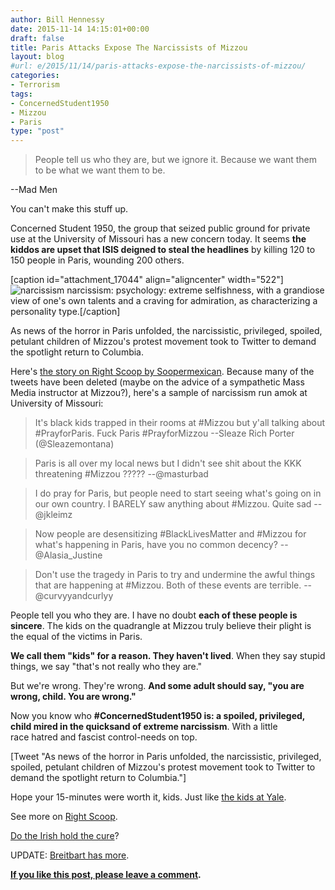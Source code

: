 ```yaml
---
author: Bill Hennessy
date: 2015-11-14 14:15:01+00:00
draft: false
title: Paris Attacks Expose The Narcissists of Mizzou
layout: blog
#url: e/2015/11/14/paris-attacks-expose-the-narcissists-of-mizzou/
categories:
- Terrorism
tags:
- ConcernedStudent1950
- Mizzou
- Paris
type: "post"
---
```


> People tell us who they are, but we ignore it. Because we want them to be what we want them to be.

--Mad Men



You can't make this stuff up.

Concerned Student 1950, the group that seized public ground for private use at the University of Missouri has a new concern today. It seems **the kiddos are upset that ISIS deigned to steal the headlines** by killing 120 to 150 people in Paris, wounding 200 others.

[caption id="attachment_17044" align="aligncenter" width="522"]![narcissism](https://hennessysview.com/wp-content/uploads/2015/11/Screenshot-2015-11-14-07.48.04.png)
narcissism: psychology: extreme selfishness, with a grandiose view of one's own talents and a craving for admiration, as characterizing a personality type.[/caption]

As news of the horror in Paris unfolded, the narcissistic, privileged, spoiled, petulant children of Mizzou's protest movement took to Twitter to demand the spotlight return to Columbia.

Here's [the story on Right Scoop by Soopermexican](https://therightscoop.com/un-effing-believable-mizzou-protesters-are-angry-paris-terror-attacks-stole-their-media-spotlight/). Because many of the tweets have been deleted (maybe on the advice of a sympathetic Mass Media instructor at Mizzou?), here's a sample of narcissism run amok at University of Missouri:



> It's black kids trapped in their rooms at #Mizzou but y'all talking about #PrayforParis. Fuck Paris #PrayforMizzou --Sleaze Rich Porter (@Sleazemontana)







> Paris is all over my local news but I didn't see shit about the KKK threatening #Mizzou ????? --@masturbad







> I do pray for Paris, but people need to start seeing what's going on in our own country. I BARELY saw anything about #Mizzou. Quite sad --@jkleimz







> Now people are desensitizing #BlackLivesMatter and #Mizzou for what's happening in Paris, have you no common decency? --@Alasia_Justine







> Don't use the tragedy in Paris to try and undermine the awful things that are happening at #Mizzou. Both of these events are terrible. --@curvyyandcurlyy



People tell you who they are. I have no doubt **each of these people is sincere**. The kids on the quadrangle at Mizzou truly believe their plight is the equal of the victims in Paris.

**We call them "kids" for a reason. They haven't lived**. When they say stupid things, we say "that's not really who they are."

But we're wrong. They're wrong. **And some adult should say, "you are wrong, child. You are wrong."**

Now you know who **#ConcernedStudent1950 is: a spoiled, privileged, child mired in the quicksand of extreme narcissism**. With a little race hatred and fascist control-needs on top.

[Tweet "As news of the horror in Paris unfolded, the narcissistic, privileged, spoiled, petulant children of Mizzou's protest movement took to Twitter to demand the spotlight return to Columbia."]

Hope your 15-minutes were worth it, kids. Just like [the kids at Yale](https://hennessysview.com/2015/11/09/hysterical-yale-student-embarrasses-herself-on-video/).

See more on [Right Scoop](https://therightscoop.com/un-effing-believable-mizzou-protesters-are-angry-paris-terror-attacks-stole-their-media-spotlight/).

[Do the Irish hold the cure](https://hennessysview.com/2015/11/10/what-we-need-in-america-is-more-irish/)?

UPDATE: [Breitbart has more](https://www.breitbart.com/national-security/2015/11/14/mizzou-campus-activists-and-black-lives-matter-complain-about-paris-stealing-the-spotlight/).



**[If you like this post, please leave a comment](https://hennessysview.com/2015/11/14/paris-attacks-expose-the-narcissists-of-mizzou/#respond).**
